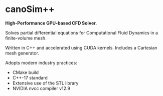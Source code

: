 # canoSim++

**High-Performance GPU-based CFD Solver.**

Solves partial differential equations for Computational Fluid Dynamics
in a finite-volume mesh.

Written in C++ and accelerated using CUDA kernels. Includes a Cartesian mesh
generator.

Adopts modern industry practices:

- CMake build
- C++-17 standard
- Extensive use of the STL library
- NVIDIA nvcc compiler v12.9